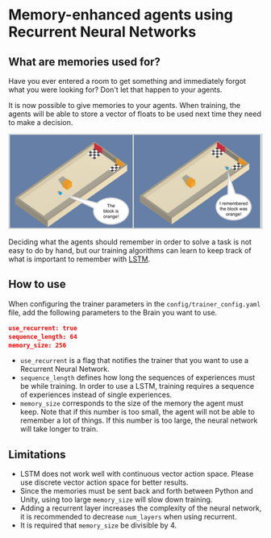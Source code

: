# Memory-enhanced agents using Recurrent Neural Networks

## What are memories used for?

Have you ever entered a room to get something and immediately forgot what you
were looking for? Don't let that happen to your agents.  

It is now possible to give memories to your agents. When training, the agents
will be able to store a vector of floats to be used next time they need to make
a decision.

![Brain Inspector](images/ml-agents-LSTM.png)

Deciding what the agents should remember in order to solve a task is not easy to
do by hand, but our training algorithms can learn to keep track of what is
important to remember with
[LSTM](https://en.wikipedia.org/wiki/Long_short-term_memory).

## How to use

When configuring the trainer parameters in the `config/trainer_config.yaml`
file, add the following parameters to the Brain you want to use.

```json
use_recurrent: true
sequence_length: 64
memory_size: 256
```

* `use_recurrent` is a flag that notifies the  trainer that you want to use a
  Recurrent Neural Network.
* `sequence_length` defines how long the sequences of experiences must be while
  training. In order to use a LSTM, training requires a sequence of experiences
  instead of single experiences.
* `memory_size` corresponds to the size of the memory the agent must keep. Note
  that if this number is too small, the agent will not be able to remember a lot
  of things. If this number is too large, the neural network will take longer to
  train.

## Limitations

* LSTM does not work well with continuous vector action space. Please use
  discrete vector action space for better results.
* Since the memories must be sent back and forth between Python and Unity, using
  too large `memory_size` will slow down training.
* Adding a recurrent layer increases the complexity of the neural network, it is
  recommended to decrease `num_layers` when using recurrent.
* It is required that `memory_size` be divisible by 4.
